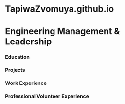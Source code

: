 # TapiwaZvomuya.github.io
# Engineering Management & Leadership

### Education

### Projects

### Work Experience

### Professional Volunteer Experience
